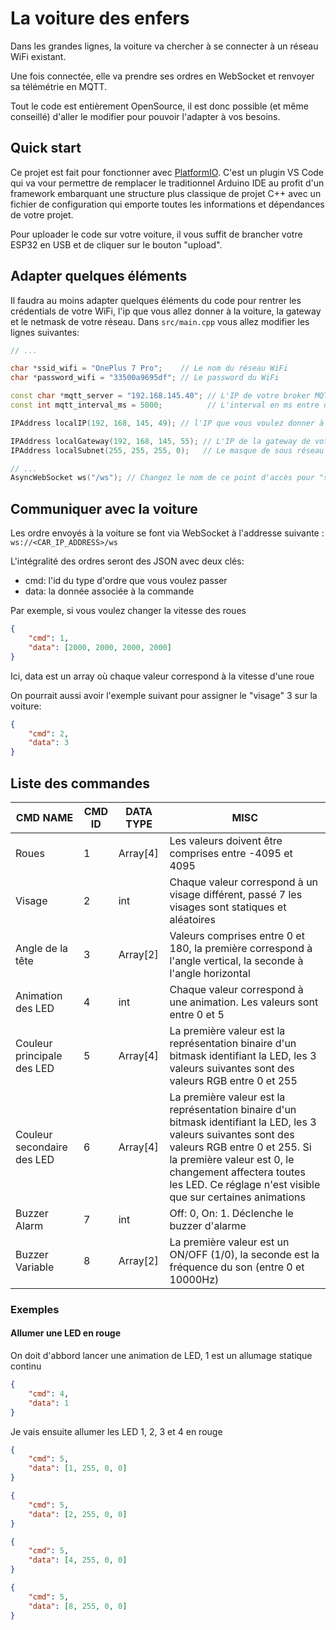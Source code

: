 # La voiture des enfers

Dans les grandes lignes, la voiture va chercher à se connecter à un réseau WiFi existant.

Une fois connectée, elle va prendre ses ordres en WebSocket et renvoyer sa télémétrie en MQTT.

Tout le code est entièrement OpenSource, il est donc possible (et même conseillé) d'aller le modifier pour pouvoir l'adapter à vos besoins.

## Quick start

Ce projet est fait pour fonctionner avec [PlatformIO](https://platformio.org/). C'est un plugin VS Code qui va vour permettre de remplacer le traditionnel Arduino IDE au profit d'un framework embarquant une structure plus classique de projet C++ avec un fichier de configuration qui emporte toutes les informations et dépendances de votre projet.

Pour uploader le code sur votre voiture, il vous suffit de brancher votre ESP32 en USB et de cliquer sur le bouton "upload".

## Adapter quelques éléments

Il faudra au moins adapter quelques éléments du code pour rentrer les crédentials de votre WiFi, l'ip que vous allez donner à la voiture, la gateway et le netmask de votre réseau.
Dans `src/main.cpp` vous allez modifier les lignes suivantes:

```cpp
// ...

char *ssid_wifi = "OnePlus 7 Pro";    // Le nom du réseau WiFi
char *password_wifi = "33500a9695df"; // Le password du WiFi

const char *mqtt_server = "192.168.145.40"; // L'IP de votre broker MQTT
const int mqtt_interval_ms = 5000;          // L'interval en ms entre deux envois de données

IPAddress localIP(192, 168, 145, 49); // l'IP que vous voulez donner à votre voiture

IPAddress localGateway(192, 168, 145, 55); // L'IP de la gateway de votre réseau
IPAddress localSubnet(255, 255, 255, 0);   // Le masque de sous réseau

// ...
AsyncWebSocket ws("/ws"); // Changez le nom de ce point d'accès pour "sécuriser" l'accès à votre voiture
```

## Communiquer avec la voiture

Les ordre envoyés à la voiture se font via WebSocket à l'addresse suivante : `ws://<CAR_IP_ADDRESS>/ws`

L'intégralité des ordres seront des JSON avec deux clés:

-   cmd: l'id du type d'ordre que vous voulez passer
-   data: la donnée associée à la commande

Par exemple, si vous voulez changer la vitesse des roues

```json
{
	"cmd": 1,
	"data": [2000, 2000, 2000, 2000]
}
```

Ici, data est un array où chaque valeur correspond à la vitesse d'une roue

On pourrait aussi avoir l'exemple suivant pour assigner le "visage" 3 sur la voiture:

```json
{
	"cmd": 2,
	"data": 3
}
```

## Liste des commandes

| CMD NAME                   | CMD ID | DATA TYPE | MISC                                                                                                                                                                                                                                                                      |
| -------------------------- | ------ | --------- | ------------------------------------------------------------------------------------------------------------------------------------------------------------------------------------------------------------------------------------------------------------------------- |
| Roues                      | 1      | Array[4]  | Les valeurs doivent être comprises entre -4095 et 4095                                                                                                                                                                                                                    |
| Visage                     | 2      | int       | Chaque valeur correspond à un visage différent, passé 7 les visages sont statiques et aléatoires                                                                                                                                                                          |
| Angle de la tête           | 3      | Array[2]  | Valeurs comprises entre 0 et 180, la première correspond à l'angle vertical, la seconde à l'angle horizontal                                                                                                                                                              |
| Animation des LED          | 4      | int       | Chaque valeur correspond à une animation. Les valeurs sont entre 0 et 5                                                                                                                                                                                                   |
| Couleur principale des LED | 5      | Array[4]  | La première valeur est la représentation binaire d'un bitmask identifiant la LED, les 3 valeurs suivantes sont des valeurs RGB entre 0 et 255                                                                                                                             |
| Couleur secondaire des LED | 6      | Array[4]  | La première valeur est la représentation binaire d'un bitmask identifiant la LED, les 3 valeurs suivantes sont des valeurs RGB entre 0 et 255. Si la première valeur est 0, le changement affectera toutes les LED. Ce réglage n'est visible que sur certaines animations |
| Buzzer Alarm               | 7      | int       | Off: 0, On: 1. Déclenche le buzzer d'alarme                                                                                                                                                                                                                               |
| Buzzer Variable            | 8      | Array[2]  | La première valeur est un ON/OFF (1/0), la seconde est la fréquence du son (entre 0 et 10000Hz)                                                                                                                                                                           |

### Exemples

#### Allumer une LED en rouge

On doit d'abbord lancer une animation de LED, 1 est un allumage statique continu

```json
{
	"cmd": 4,
	"data": 1
}
```

Je vais ensuite allumer les LED 1, 2, 3 et 4 en rouge

```json
{
	"cmd": 5,
	"data": [1, 255, 0, 0]
}
```

```json
{
	"cmd": 5,
	"data": [2, 255, 0, 0]
}
```

```json
{
	"cmd": 5,
	"data": [4, 255, 0, 0]
}
```

```json
{
	"cmd": 5,
	"data": [8, 255, 0, 0]
}
```
